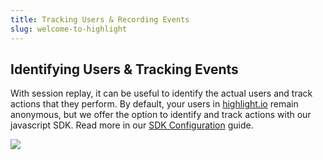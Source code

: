 ```yaml
---
title: Tracking Users & Recording Events
slug: welcome-to-highlight
---
```


## Identifying Users & Tracking Events
With session replay, it can be useful to identify the actual users and track actions that they perform. By default, your users in [highlight.io](https://highlight.io) remain anonymous, but we offer the option to identify and track actions with our javascript SDK. Read more in our [SDK Configuration](../../../getting-started/3_client-sdk/2_replay-configuration/1_overview.md) guide.

![](/images/user-info.png)